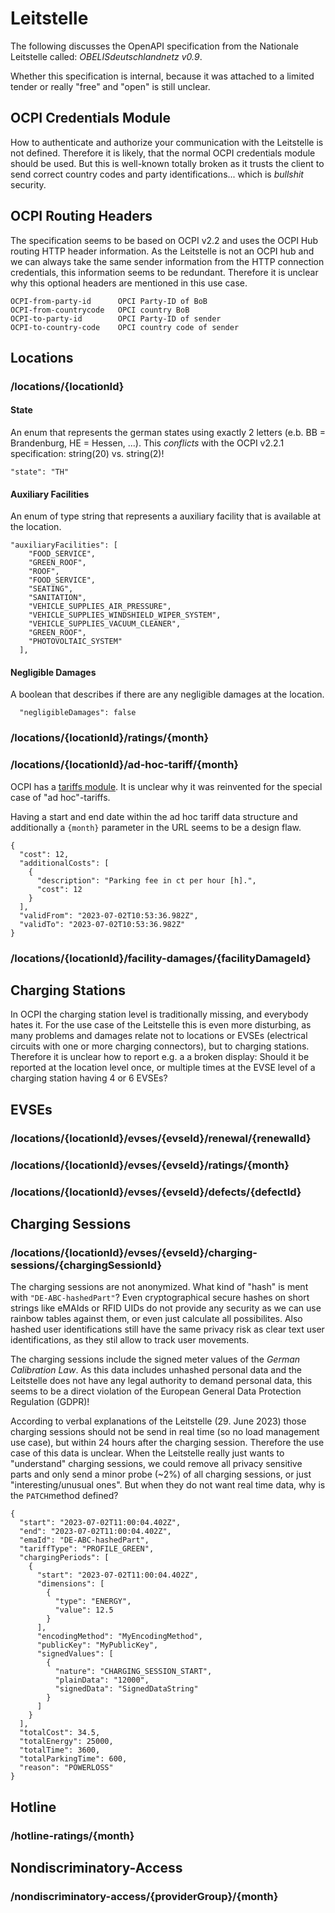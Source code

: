 # Leitstelle

The following discusses the OpenAPI specification from the Nationale Leitstelle called: *OBELISdeutschlandnetz v0.9*.

Whether this specification is internal, because it was attached to a limited tender or really "free" and "open" is still unclear.

## OCPI Credentials Module

How to authenticate and authorize your communication with the Leitstelle is not defined. Therefore it is likely, that the normal OCPI credentials module should be used. But this is well-known totally broken as it trusts the client to send correct country codes and party identifications... which is *bullshit* security.

## OCPI Routing Headers

The specification seems to be based on OCPI v2.2 and uses the OCPI Hub routing HTTP header information. As the Leitstelle is not an OCPI hub and we can always take the same sender information from the HTTP connection credentials, this information seems to be redundant. Therefore it is unclear why this optional headers are mentioned in this use case.

```
OCPI-from-party-id      OPCI Party-ID of BoB
OCPI-from-countrycode   OPCI country BoB
OCPI-to-party-id        OPCI Party-ID of sender
OCPI-to-country-code    OPCI country code of sender
```


## Locations

### /locations/{locationId}

#### State

An enum that represents the german states using exactly 2 letters (e.b. BB = Brandenburg, HE = Hessen, ...).
This *conflicts* with the OCPI v2.2.1 specification: string(20) vs. string(2)!

```
"state": "TH"

```


#### Auxiliary Facilities

An enum of type string that represents a auxiliary facility that is available at the location.

```
"auxiliaryFacilities": [
    "FOOD_SERVICE",
    "GREEN_ROOF",
    "ROOF",
    "FOOD_SERVICE",
    "SEATING",
    "SANITATION",
    "VEHICLE_SUPPLIES_AIR_PRESSURE",
    "VEHICLE_SUPPLIES_WINDSHIELD_WIPER_SYSTEM",
    "VEHICLE_SUPPLIES_VACUUM_CLEANER",
    "GREEN_ROOF",
    "PHOTOVOLTAIC_SYSTEM"
  ],
```

#### Negligible Damages

A boolean that describes if there are any negligible damages at the location.

```
  "negligibleDamages": false
```

### /locations/{locationId}/ratings/{month}



### /locations/{locationId}/ad-hoc-tariff/{month}

OCPI has a [tariffs module](https://github.com/ocpi/ocpi/blob/release-2.2.1-bugfixes/mod_tariffs.asciidoc). It is unclear why it was reinvented for the special case of "ad hoc"-tariffs.

Having a start and end date within the ad hoc tariff data structure and additionally a `{month}` parameter in the URL seems to be a design flaw.

```
{
  "cost": 12,
  "additionalCosts": [
    {
      "description": "Parking fee in ct per hour [h].",
      "cost": 12
    }
  ],
  "validFrom": "2023-07-02T10:53:36.982Z",
  "validTo": "2023-07-02T10:53:36.982Z"
}
```



### /locations/{locationId}/facility-damages/{facilityDamageId}


## Charging Stations

In OCPI the charging station level is traditionally missing, and everybody hates it. For the use case of the Leitstelle this is even more disturbing, as many problems and damages relate not to locations or EVSEs (electrical circuits with one or more charging connectors), but to charging stations. Therefore it is unclear how to report e.g. a a broken display: Should it be reported at the location level once, or multiple times at the EVSE level of a charging station having 4 or 6 EVSEs?


## EVSEs

### /locations/{locationId}/evses/{evseId}/renewal/{renewalId}


### /locations/{locationId}/evses/{evseId}/ratings/{month}


### /locations/{locationId}/evses/{evseId}/defects/{defectId}



## Charging Sessions

### /locations/{locationId}/evses/{evseId}/charging-sessions/{chargingSessionId}

The charging sessions are not anonymized. What kind of "hash" is ment with `"DE-ABC-hashedPart"`? Even cryptographical secure hashes on short strings like eMAIds or RFID UIDs do not provide any security as we can use rainbow tables against them, or even just calculate all possibilites. Also hashed user identifications still have the same privacy risk as clear text user identifications, as they stil allow to track user movements.

The charging sessions include the signed meter values of the *German Calibration Law*. As this data includes unhashed personal data and the Leitstelle does not have any legal authority to demand personal data, this seems to be a direct violation of the European General Data Protection Regulation (GDPR)!

According to verbal explanations of the Leitstelle (29. June 2023) those charging sessions should not be send in real time (so no load management use case), but within 24 hours after the charging session. Therefore the use case of this data is unclear. When the Leitstelle really just wants to "understand" charging sessions, we could remove all privacy sensitive parts and only send a minor probe (~2%) of all charging sessions, or just "interesting/unusual ones". But when they do not want real time data, why is the `PATCH`method defined?

```
{
  "start": "2023-07-02T11:00:04.402Z",
  "end": "2023-07-02T11:00:04.402Z",
  "emaId": "DE-ABC-hashedPart",
  "tariffType": "PROFILE_GREEN",
  "chargingPeriods": [
    {
      "start": "2023-07-02T11:00:04.402Z",
      "dimensions": [
        {
          "type": "ENERGY",
          "value": 12.5
        }
      ],
      "encodingMethod": "MyEncodingMethod",
      "publicKey": "MyPublicKey",
      "signedValues": [
        {
          "nature": "CHARGING_SESSION_START",
          "plainData": "12000",
          "signedData": "SignedDataString"
        }
      ]
    }
  ],
  "totalCost": 34.5,
  "totalEnergy": 25000,
  "totalTime": 3600,
  "totalParkingTime": 600,
  "reason": "POWERLOSS"
}
```


## Hotline

### /hotline-ratings/{month}



## Nondiscriminatory-Access

### /nondiscriminatory-access/{providerGroup}/{month}

